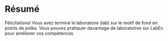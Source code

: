 # Résumé

Félicitations! Vous avez terminé le laboratoire (lab) sur le motif de fond en points de polka. Vous pouvez pratiquer davantage de laboratoires sur LabEx pour améliorer vos compétences.
